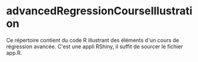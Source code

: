 # advancedRegressionCourseIllustration

Ce répertoire contient du code R illustrant des éléments d'un cours de régression avancée. C'est une appli RShiny, il suffit de sourcer le fichier app.R.
